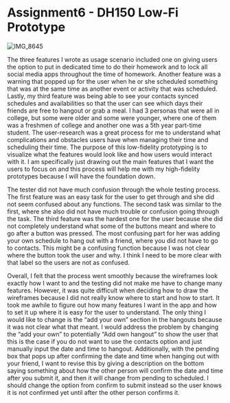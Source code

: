 # Assignment6 - DH150 Low-Fi Prototype

![IMG_8645](https://user-images.githubusercontent.com/59623131/75862876-6fd5cb00-5db4-11ea-8960-0f173c79e311.jpg)


The three features I wrote as usage scenario included one on giving users the option to put in dedicated time to do their homework and to lock all social media apps throughout the time of homework. Another feature was a warning that popped up for the user when he or she scheduled something that was at the same time as another event or activity that was scheduled. Lastly, my third feature was being able to see your contacts synced schedules and availabilities so that the user can see which days their friends are free to hangout or grab a meal. I had 3 personas that were all in college, but some were older and some were younger, where one of them was a freshmen of college and another one was a 5th year part-time student. The user-research was a great process for me to understand what complications and obstacles users have when managing their time and scheduling their time. The purpose of this low-fidelity prototyping is to visualize what the features would look like and how users would interact with it. I am specifically just drawing out the main features that I want the users to focus on and this process will help me with my high-fidelity prototypes because I will have the foundation down.

The tester did not have much confusion through the whole testing process. The first feature was an easy task for the user to get through and she did not seem confused about any functions. The second task was similar to the first, where she also did not have much trouble or confusion going through the task. The third feature was the hardest one for the user because she did not completely understand what some of the buttons meant and where to go after a button was pressed. The most confusing part for her was adding your own schedule to hang out with a friend, where you did not have to go to contacts. This might be a confusing function because I was not clear where the button took the user and why. I think I need to be more clear with that label so the users are not as confused. 

Overall, I felt that the process went smoothly because the wireframes look exactly how I want to and the testing did not make me have to change many features. However, it was quite difficult when deciding how to draw the wireframes because I did not really know where to start and how to start. It took me awhile to figure out how many features I want in the app and how to set it up where it is easy for the user to understand. The only thing I would like to change is the “add your own” section in the hangouts because it was not clear what that meant. I would address the problem by changing the “add your own” to potentially “Add own hangout” to show the user that this is the case if you do not want to use the contacts option and just manually input the date and time to hangout. Additionally, with the pending box that pops up after confirming the date and time when hanging out with your friend, I want to revise this by giving a description on the bottom saying something about how the other person will confirm the date and time after you submit it, and then it will change from pending to scheduled. I should change the option from confirm to submit instead so the user knows it is not confirmed yet until after the other person confirms it. 
